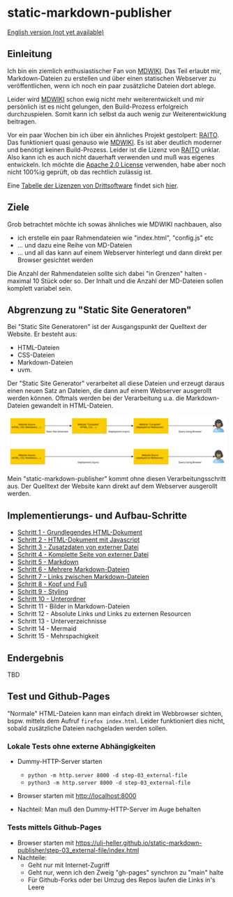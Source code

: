 static-markdown-publisher
=========================

[English version (not yet available)](README-en.md)

Einleitung
----------

Ich bin ein ziemlich enthusiastischer Fan von [MDWIKI][MDWIKI].
Das Teil erlaubt mir, Markdown-Dateien zu erstellen und über einen
statischen Webserver zu veröffentlichen, wenn ich noch ein paar
zusätzliche Dateien dort ablege.

Leider wird [MDWIKI][MDWIKI] schon ewig nicht mehr weiterentwickelt
und mir persönlich ist es nicht gelungen, den Build-Prozess erfolgreich
durchzuspielen. Somit kann ich selbst da auch wenig zur Weiterentwicklung
beitragen.

Vor ein paar Wochen bin ich über ein ähnliches Projekt gestolpert:
[RAITO][RAITO]. Das funktioniert quasi genauso wie [MDWIKI][MDWIKI].
Es ist aber deutlich moderner und benötigt keinen Build-Prozess.
Leider ist die Lizenz von [RAITO][RAITO] unklar. Also kann ich
es auch nicht dauerhaft verwenden und muß was eigenes entwickeln.
Ich möchte die [Apache 2.0 License][LICENSE] verwenden, habe aber
noch nicht 100%ig geprüft, ob das rechtlich zulässig ist.

Eine [Tabelle der Lizenzen von Drittsoftware][LICENSE-OTHERS]
findet sich [hier][LICENSE-OTHERS].

Ziele
-----

Grob betrachtet möchte ich sowas ähnliches wie MDWIKI nachbauen, also

- ich erstelle ein paar Rahmendateien wie "index.html", "config.js" etc
- ... und dazu eine Reihe von MD-Dateien
- ... und all das kann auf einem Webserver hinterlegt und dann direkt
  per Browser gesichtet werden

Die Anzahl der Rahmendateien sollte sich dabei "in Grenzen" halten - maximal
10 Stück oder so. Der Inhalt und die Anzahl der MD-Dateien sollen komplett
variabel sein.

Abgrenzung zu "Static Site Generatoren"
---------------------------------------

Bei "Static Site Generatoren" ist der Ausgangspunkt der Quelltext
der Website. Er besteht aus:

- HTML-Dateien
- CSS-Dateien
- Markdown-Dateien
- uvm.

Der "Static Site Generator" verarbeitet all diese Dateien und
erzeugt daraus einen neuen Satz an Dateien, die dann auf einem
Webserver ausgerollt werden können. Oftmals werden bei der
Verarbeitung u.a. die Markdown-Dateien gewandelt in HTML-Dateien.

![no-static-site-generator](images/no-static-site-generator.svg)

Mein "static-markdown-publisher" kommt ohne diesen Verarbeitungsschritt
aus. Der Quelltext der Website kann direkt auf dem Webserver ausgerollt
werden.

Implementierungs- und Aufbau-Schritte
-------------------------------------

* [Schritt 1 - Grundlegendes HTML-Dokument](step-01_basic-html/README.md)
* [Schritt 2 - HTML-Dokument mit Javascript](step-02_html-with-javascript/README.md)
* [Schritt 3 - Zusatzdaten von externer Datei](step-03_external-file/README.md)
* [Schritt 4 - Komplette Seite von externer Datei](step-04_complete-page/README.md)
* [Schritt 5 - Markdown](step-05_markdown/README.md)
* [Schritt 6 - Mehrere Markdown-Dateien](step-06_multi-markdown/README.md)
* [Schritt 7 - Links zwischen Markdown-Dateien](step-07_markdown-links/README.md)
* [Schritt 8 - Kopf und Fuß](step-08_header-and-footer/README.md)
* [Schritt 9 - Styling](step-09_styling.md)
* [Schritt 10 - Unterordner](step-10_subfolders.md)
* Schritt 11 - Bilder in Markdown-Dateien
* Schritt 12 - Absolute Links und Links zu externen Resourcen
* Schritt 13 - Unterverzeichnisse
* Schritt 14 - Mermaid
* Schritt 15 - Mehrspachigkeit

Endergebnis
-----------

TBD

Test und Github-Pages
---------------------

"Normale" HTML-Dateien kann man
einfach direkt im Webbrowser sichten, bspw. mittels dem
Aufruf `firefox index.html`. Leider funktioniert
dies nicht, sobald zusätzliche Dateien nachgeladen werden sollen.

### Lokale Tests ohne externe Abhängigkeiten

- Dummy-HTTP-Server starten

    - `python -m http.server 8000 -d step-03_external-file`
    - `python3 -m http.server 8000 -d step-03_external-file`

- Browser starten mit [http://localhost:8000][LOCALHOST]

- Nachteil: Man muß den Dummy-HTTP-Server im Auge behalten

### Tests mittels Github-Pages

- Browser starten mit <https://uli-heller.github.io/static-markdown-publisher/step-03_external-file/index.html>
- Nachteile:
    - Geht nur mit Internet-Zugriff
    - Geht nur, wenn ich den Zweig "gh-pages" synchron zu "main" halte
    - Für Github-Forks oder bei Umzug des Repos laufen die Links in's Leere

[MDWIKI]: http://www.mdwiki.info/
[RAITO]: https://github.com/arnaudsm/raito/
[LICENSE]: LICENSE.md
[LICENSE-OTHERS]: LICENSE-OTHERS.md
[LOCALHOST]: http://localhost:8000
